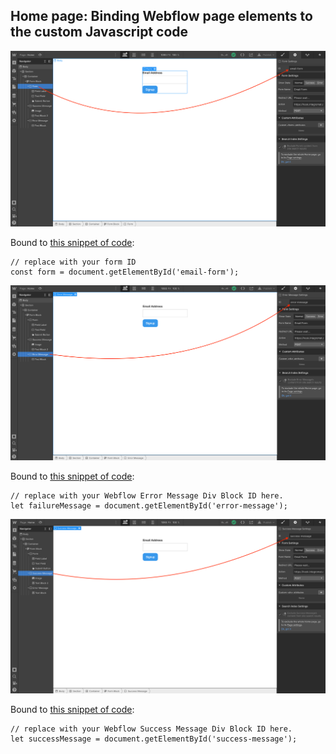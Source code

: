 ## Home page: Binding Webflow page elements to the custom Javascript code

<img src='assets/home_page_01.png' width='800px'>

Bound to <a href="https://github.com/NoCodeQuest/Email-Confirmations/blob/main/home_page.js#L9">this snippet of code</a>:

```
// replace with your form ID
const form = document.getElementById('email-form');
```  

<img src='assets/home_page_02.png' width='800px'>

Bound to <a href="https://github.com/NoCodeQuest/Email-Confirmations/blob/main/home_page.js#L12">this snippet of code</a>:

```
// replace with your Webflow Error Message Div Block ID here.
let failureMessage = document.getElementById('error-message');
```

<img src='assets/home_page_03.png' width='800px'>

Bound to <a href="https://github.com/NoCodeQuest/Email-Confirmations/blob/main/home_page.js#L15">this snippet of code</a>:

```
// replace with your Webflow Success Message Div Block ID here.
let successMessage = document.getElementById('success-message');
```
